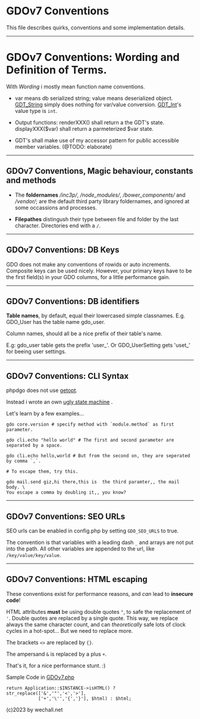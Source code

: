 # GDOv7 Conventions

This file describes quirks, conventions and some implementation details.

---

# GDOv7 Conventions: Wording and Definition of Terms.

With *Wording* i mostly mean function name conventions.

 - var means db serialized string; value means deserialized object.
[GDT_String](../GDO/Core/GDT_String.php)
simply does nothing for var/value conversion.
[GDT_Int](../GDO/Core/GDT_Int.php)'s
value type is `int`.

 - Output functions: renderXXX() shall return a the GDT's state. displayXXX($var) shall return a parmeterized $var state.

 - GDT's shall make use of my accessor pattern for public accessible member variables. (@TODO: elaborate)

---

## GDOv7 Conventions, Magic behaviour, constants and methods

 - The **foldernames** */inc3p/*, */node_modules/*,
 */bower_components/* and */vendor/*;
 are the default third party library foldernames,
 and ignored at some occassions and processes.
 
 - **Filepathes** distingush their type between file and folder by the last character. Directories end with a `/`.

---

## GDOv7 Conventions: DB Keys

GDO does not make any conventions of rowids or auto increments.
Composite keys can be used nicely.
However, your primary keys have to be the first field(s) in your GDO columns,
for a little performance gain.

---

## GDOv7 Conventions: DB identifiers

**Table names**, by default, equal their lowercased simple classnames.
E.g. GDO_User has the table name gdo_user.

Column names, should all be a nice prefix of their table's name.

E.g: gdo_user table gets the prefix 'user_'.
Or GDO_UserSetting gets 'uset_' for beeing user settings.

---

## GDOv7 Conventions: CLI Syntax

phpdgo does not use [getopt]().

Instead i wrote an own
[ugly state machine]()
.

Let's learn by a few examples...

```
gdo core.version # specify method with `module.method` as first parameter.

gdo cli.echo "hello world" # The first and second parameter are separated by a space.

gdo cli.echo hello,world # But from the second on, they are seperated by comma `,`.

# To escape them, try this.

gdo mail.send giz,hi there,this is  the third paramter,, the mail body. \
You escape a comma by doubling it,, you know?
```

---

## GDOv7 Conventions: SEO URLs

SEO urls can be enabled in config.php by setting `GDO_SEO_URLS` to true.

The convention is that variables with a leading dash `_` and arrays are not put into the path.
All other variables are appended to the url,
like `/key/value/key/value`.

---

## GDOv7 Conventions: HTML escaping

These conventions exist for performance reasons,
and *can* lead to **insecure code**!

HTML attributes **must** be using double quotes `"`, to safe the replacement of `'`.
Double quotes are replaced by a single quote.
This way, we replace always the same character count,
and can *theoretically* safe lots of clock cycles in a hot-spot... But we need to replace more.

The brackets `<>` are replaced by `{}`.

The ampersand `&` is replaced by a plus `+`.

That's it, for a nice performance stunt. :)

Sample Code in [GDOv7.php](../GDO7.php)

````
return Application::$INSTANCE->isHTML() ?
str_replace(['&','"','<','>'],
            ['+','\'','{','}'], $html) : $html;
````

(c)2023 by wechall.net
